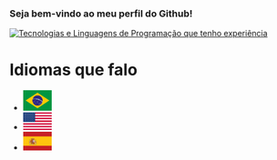 ### Seja bem-vindo ao meu perfil do Github!

[![Tecnologias e Linguagens de Programação que tenho experiência](https://skillicons.dev/icons?i=aws,gcp,azure,react,vue,flutter,php,c,cpp,bootstrap,express,flask,java,js,ts,jquery,kotlin,laravel,nextjs,nodejs,nuxtjs,raspberrypi,ruby,sass,rust,tailwind,vscode)](https://skillicons.dev)

# Idiomas que falo
<ul>
<li><img src="./assets/br-flag.webp" width="50"></li>
<li><img src="./assets/usa-flag.webp" width="50"></li>
<li><img src="./assets/es-flag.webp" width="50"></li>
</ul>
